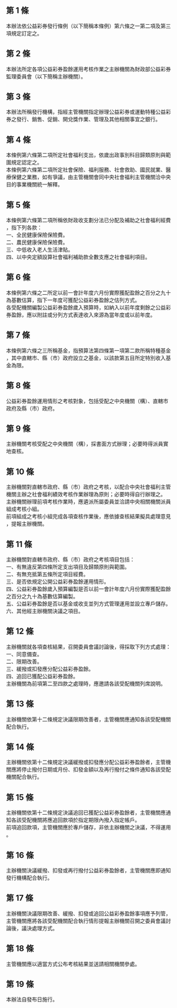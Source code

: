 第 1 條
-------
本辦法依公益彩券發行條例（以下簡稱本條例）第六條之一第二項及第三  
項規定訂定之。

第 2 條
-------
本辦法所定各項公益彩券盈餘運用考核作業之主辦機關為財政部公益彩券  
監理委員會（以下簡稱主辦機關）。

第 3 條
-------
本辦法所稱發行機構，指經主管機關指定辦理公益彩券或運動特種公益彩  
券之發行、銷售、促銷、開兌獎作業、管理及其他相關事宜之銀行。

第 4 條
-------
本條例第六條第二項所定社會福利支出，依歲出政事別科目歸類原則與範  
圍規定認定之。  
本條例第六條第二項所定社會保險、福利服務、社會救助、國民就業、醫  
療保健之業務，如有爭議，由主管機關會同中央社會福利主管機關洽中央  
目的事業機關統一解釋。

第 5 條
-------
本條例第六條第二項所稱依財政收支劃分法已分配及補助之社會福利經費  
，指下列各款：  
一、全民健康保險保險費。  
二、農民健康保險保險費。  
三、中低收入老人生活津貼。  
四、以中央定額設算社會福利補助款全數支應之社會福利項目。

第 6 條
-------
本條例第六條之二所定以前一會計年度六月份實際獲配盈餘之百分之九十  
為基數估算，指下一年度可獲配公益彩券盈餘之估列方式。  
各受配機關編製公益彩券盈餘歲入預算時，如納入以前年度剩餘之公益彩  
券盈餘，應以附註或分列方式表達收入來源為當年度或以前年度。

第 7 條
-------
本條例第六條之三所稱基金，指預算法第四條第一項第二款所稱特種基金  
，其中直轄市、縣（市）政府設立之基金，以該款第五目所定特別收入基  
金為限。

第 8 條
-------
公益彩券盈餘運用情形之考核對象，包括受配之中央機關（構）、直轄市  
政府及縣（市）政府。

第 9 條
-------
主辦機關考核受配之中央機關（構），採書面方式辦理；必要時得派員實  
地查核。

第 10 條
--------
主辦機關對直轄市政府、縣（市）政府之考核，以配合中央社會福利主管  
機關主辦之社會福利績效考核作業辦理為原則；必要時得自行辦理之。  
主辦機關辦理前項考核作業時，應遴派所屬委員並洽請中央相關機關派員  
組成考核小組。  
前項組成之考核小組完成各項查核作業後，應依據查核結果擬具處理意見  
，提報主辦機關。

第 11 條
--------
主辦機關對直轄市政府、縣（市）政府之考核項目包括：  
一、有無違反第四條所定支出項目及歸類原則與範圍。  
二、有無充抵第五條所定項目經費。  
三、是否依規定公開公益彩券盈餘運用情形。  
四、公益彩券盈餘歲入預算編製是否以前一會計年度六月份實際獲配盈餘  
    之百分之九十為基數估算編製。  
五、公益彩券盈餘是否以基金或收支並列方式管理運用並設立專戶儲存。  
六、其他經主辦機關決議之項目。

第 12 條
--------
主辦機關就各項查核結果，召開委員會議討論後，得採取下列方式處理：  
一、同意備查。  
二、限期改善。  
三、緩撥或扣發應分配公益彩券盈餘。  
四、追回已獲配公益彩券盈餘。  
主辦機關為前項第二至四款之處理時，應邀請各該受配機關列席說明。

第 13 條
--------
主辦機關依第十二條規定決議限期改善者，主管機關應通知各該受配機關  
配合執行。

第 14 條
--------
主辦機關依第十二條規定決議緩撥或扣發應分配公益彩券盈餘者，主管機  
關應將停止撥付日期或月份、扣發金額以及再行撥付之條件通知各該受配  
機關配合執行。

第 15 條
--------
主辦機關依第十二條規定決議追回已獲配公益彩券盈餘者，主管機關應通  
知各該受配機關將應追回款項於指定期限內撥入指定帳戶。  
前項追回款項，主管機關應於專戶儲存，非依主辦機關之決議，不得運用  
。

第 16 條
--------
主辦機關決議緩撥、扣發或再行撥付公益彩券盈餘者，主管機關應即通知  
發行機構配合執行。

第 17 條
--------
主辦機關決議限期改善、緩撥、扣發或追回公益彩券盈餘事項應予列管，  
主管機關應將各該受配機關配合執行情形提報主辦機關召開之委員會議討  
論後，議決處理方式。

第 18 條
--------
主管機關應以適當方式公布考核結果並送請相關機關參處。

第 19 條
--------
本辦法自發布日施行。

